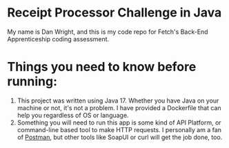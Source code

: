 # Receipt Processor Challenge in Java
My name is Dan Wright, and this is my code repo for Fetch's Back-End Apprenticeship coding assessment.

# Things you need to know before running:

 1. This project was written using Java 17. Whether you have Java on your machine or not, it's not a problem. I have provided a Dockerfile that can help you regardless of OS or language.
 2. Something you will  need to run this app is some kind of API Platform, or command-line based tool to make HTTP requests. I personally am a fan of [Postman](https://www.postman.com/), but other tools like SoapUI or curl will get the job done, too.


